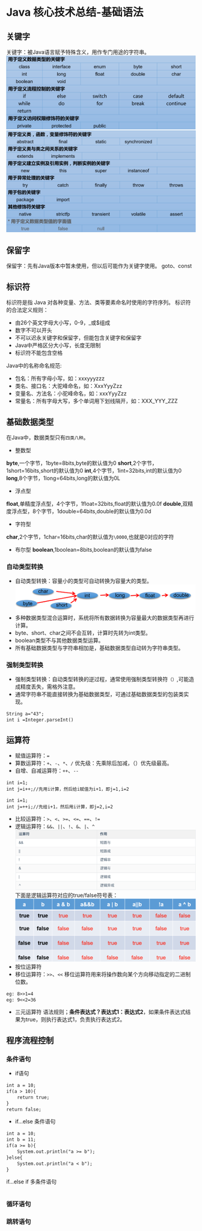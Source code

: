 # Java 核心技术总结-基础语法
## 关键字
关键字：被Java语言赋予特殊含义，用作专门用途的字符串。
![img.png](images/关键字-1.png)
![img.png](images/关键字-2.png)
## 保留字
保留字：先有Java版本中暂未使用，但以后可能作为关键字使用。
goto、const
## 标识符
标识符是指 Java 对各种变量、方法、类等要素命名时使用的字符序列。
标识符的合法定义规则：
* 由26个英文字母大小写，0-9，_或$组成
* 数字不可以开头
* 不可以迟永关键字和保留字，但能包含关键字和保留字
* Java中严格区分大小写，长度无限制
* 标识符不能包含空格

Java中的名称命名规范:
* 包名：所有字母小写，如：xxxyyyzzz
* 类名、接口名：大驼峰命名，如：XxxYyyZzz
* 变量名、方法名：小驼峰命名，如：xxxYyyZzz
* 常量名：所有字母大写，多个单词用下划线隔开，如：XXX_YYY_ZZZ
## 基础数据类型
在Java中，数据类型只有`四类八种`。
* 整数型

**byte**,一个字节，1byte=8bits,byte的默认值为0
**short**,2个字节，1short=16bits,short的默认值为0
**int**,4个字节，1int=32bits,int的默认值为0
**long**,8个字节，1long=64bits,long的默认值为0L

* 浮点型

**float**,单精度浮点型，4个字节，1float=32bits,float的默认值为0.0f
**double**,双精度浮点型，8个字节，1double=64bits,double的默认值为0.0d

* 字符型

**char**,2个字节，1char=16bits,char的默认值为`\0000`,也就是0对应的字符
* 布尔型
  **boolean**,1boolean=8bits,boolean的默认值为false
### 自动类型转换
* 自动类型转换：容量小的类型可自动转换为容量大的类型。
![img.png](images/基础数据类型容量大小排序.png)
* 多种数据类型混合运算时，系统将所有数据转换为容量最大的数据类型再进行计算。
* byte、short、char之间不会互转，计算时先转为int类型。
* boolean类型不与其他数据类型运算。
* 所有基础数据类型与字符串相加是，基础数据类型自动转为字符串类型。

### 强制类型转换
* 强制类型转换：自动类型转换的逆过程，通常使用强制类型转换符`（）`,可能造成精度丢失，需格外注意。
* 通常字符串不能直接转换为基础数据类型，可通过基础数据类型的包装类实现。
```
String a="43";
int i =Integer.parseInt()
```
## 运算符
* 赋值运算符：`=`
* 算数运算符：`+`、`-`、`*`、`/`
优先级：先乘除后加减，（）优先级最高。
* 自增、自减运算符：`++`、`--`
```
int i=1;
int j=i++;//先用i计算，然后给i赋值为i+1，即j=1,i=2
```
```
int i=1;
int j=++i;//先给i+1，然后用i计算，即j=2,i=2
```
* 比较运算符：`>`、`<`、`>=`、`<=`、`==`、`!=`
* 逻辑运算符：`&&`、`||`、`!`、`&`、`|`、`^`
![img.png](images/逻辑运算符.png)
下面是逻辑运算符对应的true/false符号表：
![img.png](images/逻辑运算符运算结果表.png)
* 按位运算符
* 移位运算符：`>>`、`<<`
移位运算符用来将操作数向某个方向移动指定的二进制位数。
```
eg: 8>>1=4
eg: 9<<2=36
```
* 三元运算符
语法规则；**条件表达式？表达式1：表达式2**，如果条件表达式结果为true，则执行表达式1，负责执行表达式2。
## 程序流程控制
### 条件语句
* if语句
```
int a = 10;
if(a > 10){
    return true;
}
return false;
```
* if...else 条件语句
```
int a = 10;
int b = 11;
if(a >= b){
    System.out.println("a >= b");
}else{
    System.out.println("a < b");
}
```
if...else if 多条件语句
```

```
### 循环语句
### 跳转语句
